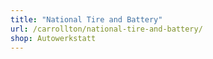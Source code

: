 ```yaml
---
title: "National Tire and Battery"
url: /carrollton/national-tire-and-battery/
shop: Autowerkstatt
---
```


